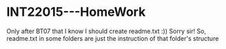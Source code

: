 # INT22015---HomeWork
Only after BT07 that I know I should create readme.txt :))
Sorry sir!
So, readme.txt in some folders are just the instruction of that folder's structure
